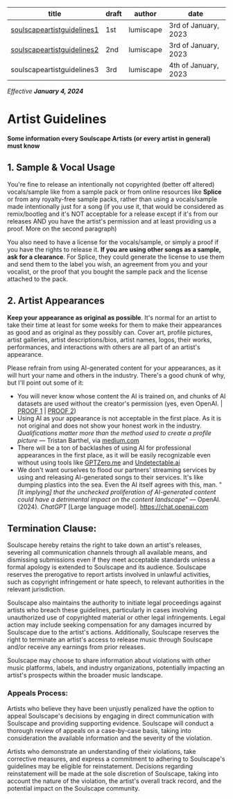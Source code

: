 | title                                | draft      | author              | date |
| ------------------------------------ | ---------- | ------------------- | ---- |
| [soulscapeartistguidelines1](/sag-d1.md)          | 1st        | lumiscape           | 3rd of January, 2023 |
| [soulscapeartistguidelines2](/sag-d2.md) | 2nd        | lumiscape           | 3rd of January, 2023 |
| soulscapeartistguidelines3 | 3rd        | lumiscape           | 4th of January, 2023 |

*Effective **January 4, 2024***


# Artist Guidelines
**Some information every Soulscape Artists (or every artist in general) must know**

## 1. Sample & Vocal Usage
You're fine to release an intentionally not copyrighted (better off altered) vocals/sample like from a sample pack or from online resources like **Splice** or from any royalty-free sample packs, rather than using a vocals/sample made intentionally just for a song (if you use it, that would be considered as remix/bootleg and it's NOT acceptable for a release except if it's from our releases AND you have the artist's permission and at least providing us a proof. More on the second paragraph)

You also need to have a license for the vocals/sample, or simply a proof if you have the rights to release it. **If you are using other songs as a sample, ask for a clearance**. For Splice, they could generate the license to use them and send them to the label you wish, an agreement from you and your vocalist, or the proof that you bought the sample pack and the license attached to the pack.

## 2. Artist Appearances 
**Keep your appearance as original as possible**. It's normal for an artist to take their time at least for some weeks for them to make their appearances as good and as original as they possibly can. Cover art, profile pictures, artist galleries, artist descriptions/bios, artist names, logos, their works, performances, and interactions with others are all part of an artist's appearance.

Please refrain from using AI-generated content for your appearances, as it will hurt your name and others in the industry. There's a good chunk of why, but I'll point out some of it:
- You will never know whose content the AI is trained on, and chunks of AI datasets are used without the creator's permission (yes, even OpenAI. \| [PROOF 1](https://www.zdnet.com/article/openai-sued-for-stealing-data-from-the-public-to-train-chatgpt/) \| [PROOF 2](https://www.businessinsider.com/openai-chatgpt-generative-ai-stole-personal-data-lawsuit-children-medical-2023-6))
- Using AI as your appearance is not acceptable in the first place. As it is not original and does not show your honest work in the industry. *Qualifications matter more than the method used to create a profile picture* — Tristan Barthel, via [medium.com](https://medium.com/@fareedkhandev/ai-profile-pictures-the-secret-to-nailing-your-job-hunt-13fd92949c16)
- There will be a ton of backlashes of using AI for professional appearances in the first place, as it will be easily recognizable even without using tools like [GPTZero.me](https://gptzero.me) and [Undetectable.ai](https://undetectable.ai?_by=lumiscape)
- We don't want ourselves to flood our partners' streaming services by using and releasing AI-generated songs to their services. It's like dumping plastics into the sea. Even the AI itself agrees with this, man. "_[It implying] that the unchecked proliferation of AI-generated content could have a detrimental impact on the content landscape_" — OpenAI. (2024). _ChatGPT_ [Large language model]. https://chat.openai.com

## Termination Clause:

Soulscape hereby retains the right to take down an artist's releases, severing all communication channels through all available means, and dismissing submissions even if they meet acceptable standards unless a formal apology is extended to Soulscape and its audience. Soulscape reserves the prerogative to report artists involved in unlawful activities, such as copyright infringement or hate speech, to relevant authorities in the relevant jurisdiction.

Soulscape also maintains the authority to initiate legal proceedings against artists who breach these guidelines, particularly in cases involving unauthorized use of copyrighted material or other legal infringements. Legal action may include seeking compensation for any damages incurred by Soulscape due to the artist's actions. Additionally, Soulscape reserves the right to terminate an artist's access to release music through Soulscape and/or receive any earnings from prior releases.

Soulscape may choose to share information about violations with other music platforms, labels, and industry organizations, potentially impacting an artist's prospects within the broader music landscape.

### Appeals Process:

Artists who believe they have been unjustly penalized have the option to appeal Soulscape's decisions by engaging in direct communication with Soulscape and providing supporting evidence. Soulscape will conduct a thorough review of appeals on a case-by-case basis, taking into consideration the available information and the severity of the violation.

Artists who demonstrate an understanding of their violations, take corrective measures, and express a commitment to adhering to Soulscape's guidelines may be eligible for reinstatement. Decisions regarding reinstatement will be made at the sole discretion of Soulscape, taking into account the nature of the violation, the artist's overall track record, and the potential impact on the Soulscape community.
